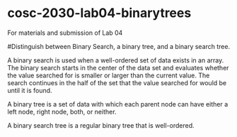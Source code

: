 # cosc-2030-lab04-binarytrees
For materials and submission of Lab 04

#Distinguish between Binary Search, a binary tree, and a binary search tree.

A binary search is used when a well-ordered set of data exists in an array. The binary search starts in the center of the data set and evaluates whether the value searched for is smaller or larger than the current value. The search continues in the half of the set that the value searched for would be until it is found. 

A binary tree is a set of data with which each parent node can have either a left node, right node, both, or neither. 

A binary search tree is a regular binary tree that is well-ordered. 
